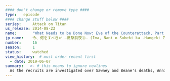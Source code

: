 ```yaml
---
#### don't change or remove type ####
type:   episode
#### change stuff below ####
series:     Attack on Titan
us_release: 2014-08-23 
name:       "What Needs to be Done Now: Eve of the Counterattack, Part 3"
jp_name:    今、何をすべきか ―反撃前夜③― (Ima, Nani o Subeki ka -Hangeki Zen'ya (3)-)
number:     16
season:     1
status:     watched
view_history:  # must order recent first
  - date: 2019-06-07 
summary:   >- # this means to ignore newlines
  As the recruits are investigated over Sawney and Beane's deaths, Annie, who will be joining the Military Police Regiment later, gives advice to Armin and Conny that it is their choice to decide on which military division they should join. The 104th Cadets are later greeted by Erwin at the Decision Ceremony, where he tells them that the goal of the Scout Regiment's expedition on the following month is to reclaim the Shiganshina District and find the secret hidden in the basement of Eren's home. After telling the recruits of the Scout Regiment's high mortality rate during each expedition, Erwin tells the recruits that they may stay and join them or leave to join the other branches. Most recruits leave, but Jean joins the Scout Regiment in honor of Marco with others joining him as well including Mikasa, Armin, Reiner, Bertholdt, Conny, Sasha, Christa and Ymir, despite their fears. As the Scout Regiment prepare themselves for the expedition, Eren is reunited with his friends and learns what happened to the others. Jean questions whether Eren can truly control his Titan powers as they are risking their lives for him. With everything ready, the Scout Regiment begin their 57th Expedition beyond the walls.
---
```


